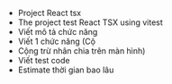 - Project React tsx
- The project test React TSX using vitest
- Viết mô tả chức năng
- Viết 1 chức năng (Cộ
- Cộng trừ nhân chia trên màn hình)
- Viết test code
- Estimate thời gian bao lâu